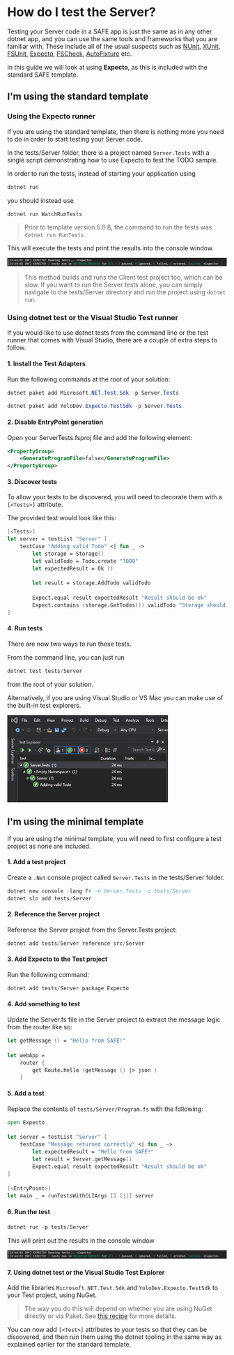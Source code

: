 # How do I test the Server?

Testing your Server code in a SAFE app is just the same as in any other dotnet app, and you can use the same tools and frameworks that you are familiar with. These include all of the usual suspects such as [NUnit](https://nunit.org/), [XUnit](https://xunit.net/), [FSUnit](https://fsprojects.github.io/FsUnit/), [Expecto](https://github.com/haf/expecto), [FSCheck](https://fscheck.github.io/FsCheck/), [AutoFixture](https://github.com/AutoFixture/AutoFixture) etc.

In this guide we will look at using **Expecto**, as this is included with the standard SAFE template.

## **I'm using the standard template**

### Using the Expecto runner

If you are using the standard template, then there is nothing more you need to do in order to start testing your Server code.

In the tests/Server folder, there is a project named `Server.Tests` with a single script demonstrating how to use Expecto to test the TODO sample.

In order to run the tests, instead of starting your application using
```powershell
dotnet run
```

you should instead use
```powershell
dotnet run WatchRunTests
```

> Prior to template version 5.0.8, the command to run the tests was `dotnet run RunTests`

This will execute the tests and print the results into the console window.

<img src="../../../img/expecto-results.png"/>

> This method builds and runs the Client test project too, which can be slow. If you want to run the Server tests alone, you can simply navigate to the tests/Server directory and run the project using `dotnet run`.

### Using dotnet test or the Visual Studio Test runner 

If you would like to use dotnet tests from the command line or the test runner that comes with Visual Studio, there are a couple of extra steps to follow.

#### 1. Install the Test Adapters

Run the following commands at the root of your solution:
```powershell
dotnet paket add Microsoft.NET.Test.Sdk -p Server.Tests
```
```powershell
dotnet paket add YoloDev.Expecto.TestSdk -p Server.Tests
```

#### 2. Disable EntryPoint generation

Open your ServerTests.fsproj file and add the following element:

```xml
<PropertyGroup>
    <GenerateProgramFile>false</GenerateProgramFile>
</PropertyGroup>
```

#### 3. Discover tests

To allow your tests to be discovered, you will need to decorate them with a `[<Tests>]` attribute.

The provided test would look like this:
```fsharp
[<Tests>]
let server = testList "Server" [
    testCase "Adding valid Todo" <| fun _ ->
        let storage = Storage()
        let validTodo = Todo.create "TODO"
        let expectedResult = Ok ()

        let result = storage.AddTodo validTodo

        Expect.equal result expectedResult "Result should be ok"
        Expect.contains (storage.GetTodos()) validTodo "Storage should contain new todo"
]
```

#### 4. Run tests

There are now two ways to run these tests.

From the command line, you can just run
```powershell
dotnet test tests/Server
```
from the root of your solution.

Alternatively, if you are using Visual Studio or VS Mac you can make use of the built-in test explorers.

<img src="../../../img/test-runner.png" style="height: 200px;"/>

## **I'm using the minimal template**

If you are using the minimal template, you will need to first configure a test project as none are included.

#### 1. Add a test project

Create a `.Net` console project called `Server.Tests` in the tests/Server folder.

```powershell
dotnet new console -lang F# -n Server.Tests -o tests/Server
dotnet sln add tests/Server
```

#### 2. Reference the Server project

Reference the Server project from the Server.Tests project:

```powershell
dotnet add tests/Server reference src/Server
```

#### 3. Add Expecto to the Test project

Run the following command:

```powershell
dotnet add tests/Server package Expecto
```

#### 4. Add something to test

Update the Server.fs file in the Server project to extract the message logic from the router like so:
```fsharp
let getMessage () = "Hello from SAFE!"

let webApp =
    router {
        get Route.hello (getMessage () |> json )
    }
```

#### 5. Add a test

Replace the contents of `tests/Server/Program.fs` with the following:

``` fsharp
open Expecto

let server = testList "Server" [
    testCase "Message returned correctly" <| fun _ ->
        let expectedResult = "Hello from SAFE!"        
        let result = Server.getMessage()
        Expect.equal result expectedResult "Result should be ok"
]

[<EntryPoint>]
let main _ = runTestsWithCLIArgs [] [||] server
```

#### 6. Run the test

```powershell
dotnet run -p tests/Server
```

This will print out the results in the console window

<img src="../../../img/expecto-results.png"/>

#### 7. Using dotnet test or the Visual Studio Test Explorer

Add the libraries `Microsoft.NET.Test.Sdk` and `YoloDev.Expecto.TestSdk` to your Test project, using NuGet.


> The way you do this will depend on whether you are using NuGet directly or via Paket. See [this recipe](../package-management/add-nuget-package-to-server.md) for more details.

You can now add `[<Test>]` attributes to your tests so that they can be discovered, and then run them using the dotnet tooling in the same way as explained earlier for the standard template.